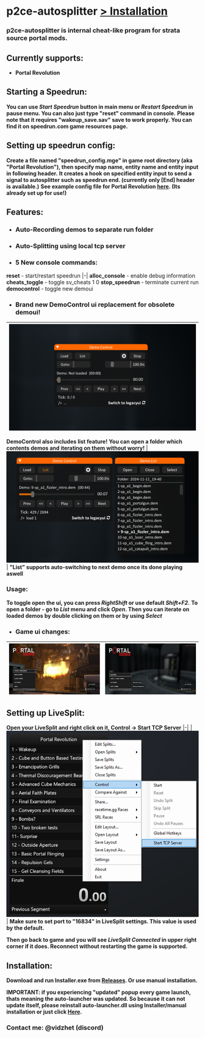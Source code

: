 # p2ce-autosplitter **[> Installation](#Installation)**
### p2ce-autosplitter is internal cheat-like program for strata source portal mods.

## **Currently supports:**
- **Portal Revolution**

## **Starting a Speedrun:**
**You can use *Start Speedrun* button in main menu or *Restart Speedrun* in pause menu. You can also just type "reset" command in console.**
**Please note that it requires "wakeup_save.sav" save to work properly. You can find it on speedrun.com game resources page.**

## **Setting up speedrun config:**
**Create a file named "speedrun_config.mge" in game root directory (aka "Portal Revolution"), then specify map name, entity name and entity input in following header.**
**It creates a hook on specified entity input to send a signal to autosplitter such as speedrun end. (currently only [End] header is available.)** 
**See example config file for Portal Revolution [here](https://github.com/Vidzhet/p2ce-autosplitter/releases). (Its already set up for use!)**

## Features:
- ### **Auto-Recording demos to separate run folder**
- ### **Auto-Splitting using local tcp server**
- ### **5 New console commands:**
**reset** - start/restart speedrun
|-|
**alloc_console** - enable debug information
**cheats_toggle** - toggle sv_cheats 1 0
**stop_speedrun** - terminate current run
**democontrol** - toggle new demoui
- ### **Brand new DemoControl ui replacement for obsolete demoui!**
| ![img](images/democontrol_preview.png) |
|-|
**DemoControl also includes list feature!**
**You can open a folder which contents demos and iterating on them without worry!**
| ![img](images/democontrol_list_preview.png) |
**"List" supports auto-switching to next demo once its done playing aswell**

### Usage:
**To toggle open the ui, you can press *RightShift* or use default *Shift+F2*.**
**To open a folder - go to *List* menu and click *Open*. Then you can iterate on loaded demos by double clicking on them or by using *Select***
- ### **Game ui changes:**
| ![img](images/mainmenu_ui_preview.png) | ![img](images/mainmenu_ui_preview2.png) |
|-|-|

## Setting up LiveSplit:
**Open your LiveSplit and right click on it, Control -> Start TCP Server**
|-|
| ![img](images/livesplit_setup.png) |
**Make sure to set port to "16834" in LiveSplit settings. This value is used by the default.**

**Then go back to game and you will see *LiveSplit Connected* in upper right corner if it does. Reconnect without restarting the game is supported.**
## Installation:
**Download and run Installer.exe from [Releases](https://github.com/Vidzhet/p2ce-autosplitter/releases). Or use manual installation.**

**IMPORTANT: if you experiencing "updated" popup every game launch, thats meaning the auto-launcher was updated. So because it can not update itself, please reinstall auto-launcher.dll using Installer/manual installation or just click [Here](https://github.com/Vidzhet/p2ce-autosplitter/raw/refs/heads/master/update/auto-launcher.dll).**

### Contact me: @vidzhet (discord)
